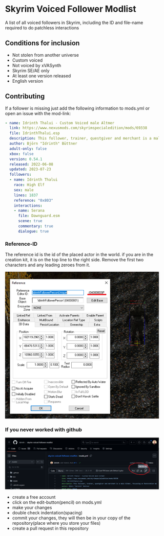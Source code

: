 # Skyrim Voiced Follower Modlist

A list of all voiced followers in Skyrim, including the ID and file-name required to do patchless interactions

## Conditions for inclusion

- Not stolen from another universe
- Custom voiced
- Not voiced by xVASynth
- Skyrim SE/AE only
- At least one version released
- English version

## Contributing

If a follower is missing just add the following information to mods.yml or open an issue with the mod-link:

```yml
- name: Idrinth Thalui - Custom Voiced male Altmer
  link: https://www.nexusmods.com/skyrimspecialedition/mods/69338
  file: IdrinthThalui.esp
  description: This follower, trainer, questgiver and merchant is a male Altmer, focussing on Restoration magic and twohanded, elven swords. Comes with custom dialogue and patrols the world! 
  author: Björn "Idrinth" Büttner
  adult-only: false
  xbox: false
  version: 0.54.1
  released: 2022-06-08
  updated: 2023-07-23
  followers:
  - name: Idrinth Thalui
    race: High Elf
    sex: male
    lines: 1837
    reference: "0x803"
    interactions:
    - name: Serana
      file: Dawnguard.esm
      scene: true
      commentary: true
      dialogue: true
```

### Reference-ID

The reference id is the id of the placed actor in the world. if you are in the creation kit, it is on the top line to the right side. Remove the first two characters and any leading zeroes from it.

![Reference-ID](/reference-id.png)

### If you never worked with github

![Edit-Button](/edit-button.png)

- create a free account
- click on the edit-button(pencil) on mods.yml
- make your changes
- double check indentation(spacing)
- commit your changes, they will then be in your copy of the repository(place where you store your files)
- create a pull request in this repository
